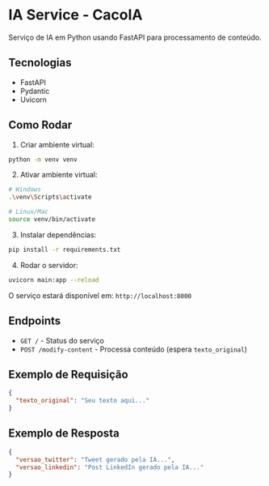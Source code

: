# IA Service - CacoIA

Serviço de IA em Python usando FastAPI para processamento de conteúdo.

## Tecnologias

- FastAPI
- Pydantic
- Uvicorn

## Como Rodar

1. Criar ambiente virtual:
```bash
python -m venv venv
```

2. Ativar ambiente virtual:
```bash
# Windows
.\venv\Scripts\activate

# Linux/Mac
source venv/bin/activate
```

3. Instalar dependências:
```bash
pip install -r requirements.txt
```

4. Rodar o servidor:
```bash
uvicorn main:app --reload
```

O serviço estará disponível em: `http://localhost:8000`

## Endpoints

- `GET /` - Status do serviço
- `POST /modify-content` - Processa conteúdo (espera `texto_original`)

## Exemplo de Requisição

```json
{
  "texto_original": "Seu texto aqui..."
}
```

## Exemplo de Resposta

```json
{
  "versao_twitter": "Tweet gerado pela IA...",
  "versao_linkedin": "Post LinkedIn gerado pela IA..."
}
```
